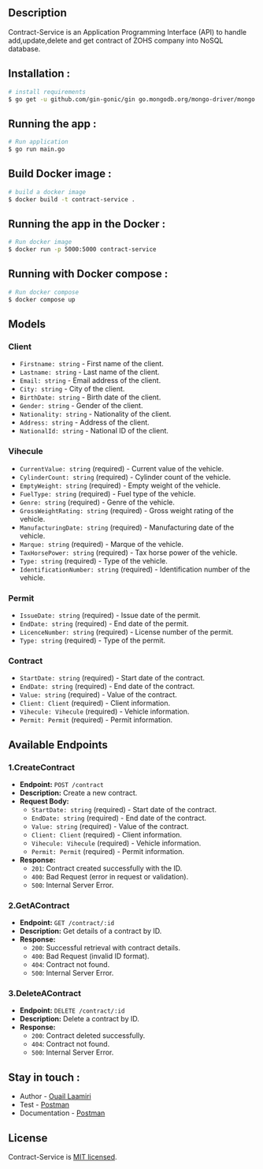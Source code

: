 ## Description

Contract-Service is an Application Programming Interface (API) to handle add,update,delete and get contract of ZOHS company into NoSQL database.
## Installation :
```bash
# install requirements
$ go get -u github.com/gin-gonic/gin go.mongodb.org/mongo-driver/mongo github.com/joho/godotenv github.com/go-playground/validator/v10 github.com/klauspost/compress@v1.16.3 github.com/bytedance/sonic github.com/dgrijalva/jwt-go
``` 
## Running the app : 
```bash
# Run application
$ go run main.go
```
## Build Docker image : 
```bash
# build a docker image
$ docker build -t contract-service .
```
## Running the app in the Docker : 
```bash
# Run docker image
$ docker run -p 5000:5000 contract-service
```
## Running with Docker compose :
```bash
# Run docker compose
$ docker compose up
```

## Models

### Client

- `Firstname: string` - First name of the client.
- `Lastname: string` - Last name of the client.
- `Email: string` - Email address of the client.
- `City: string` - City of the client.
- `BirthDate: string` - Birth date of the client.
- `Gender: string` - Gender of the client.
- `Nationality: string` - Nationality of the client.
- `Address: string` - Address of the client.
- `NationalId: string` - National ID of the client.

### Vihecule

- `CurrentValue: string` (required) - Current value of the vehicle.
- `CylinderCount: string` (required) - Cylinder count of the vehicle.
- `EmptyWeight: string` (required) - Empty weight of the vehicle.
- `FuelType: string` (required) - Fuel type of the vehicle.
- `Genre: string` (required) - Genre of the vehicle.
- `GrossWeightRating: string` (required) - Gross weight rating of the vehicle.
- `ManufacturingDate: string` (required) - Manufacturing date of the vehicle.
- `Marque: string` (required) - Marque of the vehicle.
- `TaxHorsePower: string` (required) - Tax horse power of the vehicle.
- `Type: string` (required) - Type of the vehicle.
- `IdentificationNumber: string` (required) - Identification number of the vehicle.

### Permit

- `IssueDate: string` (required) - Issue date of the permit.
- `EndDate: string` (required) - End date of the permit.
- `LicenceNumber: string` (required) - License number of the permit.
- `Type: string` (required) - Type of the permit.

### Contract

- `StartDate: string` (required) - Start date of the contract.
- `EndDate: string` (required) - End date of the contract.
- `Value: string` (required) - Value of the contract.
- `Client: Client` (required) - Client information.
- `Vihecule: Vihecule` (required) - Vehicle information.
- `Permit: Permit` (required) - Permit information.

## Available Endpoints

### 1.CreateContract
- **Endpoint:** `POST /contract`
- **Description:** Create a new contract.
- **Request Body:**
  - `StartDate: string` (required) - Start date of the contract.
  - `EndDate: string` (required) - End date of the contract.
  - `Value: string` (required) - Value of the contract.
  - `Client: Client` (required) - Client information.
  - `Vihecule: Vihecule` (required) - Vehicle information.
  - `Permit: Permit` (required) - Permit information.
- **Response:**
  - `201`: Contract created successfully with the ID.
  - `400`: Bad Request (error in request or validation).
  - `500`: Internal Server Error.

### 2.GetAContract

- **Endpoint:** `GET /contract/:id`
- **Description:** Get details of a contract by ID.
- **Response:**
  - `200`: Successful retrieval with contract details.
  - `400`: Bad Request (invalid ID format).
  - `404`: Contract not found.
  - `500`: Internal Server Error.

### 3.DeleteAContract

- **Endpoint:** `DELETE /contract/:id`
- **Description:** Delete a contract by ID.
- **Response:**
  - `200`: Contract deleted successfully.
  - `404`: Contract not found.
  - `500`: Internal Server Error.




## Stay in touch :
- Author - [Ouail Laamiri](https://www.linkedin.com/in/ouaillaamiri/) 
- Test - [Postman](https://www.postman.com/avionics-meteorologist-32935362/workspace/postman-api-fundamentals-student-expert/collection/29141176-d922c605-2315-488b-850b-e47edeccdaf1?action=share&creator=29141176)
- Documentation - [Postman](https://documenter.getpostman.com/view/29141176/2s9YsDkamW)

## License

Contract-Service is [MIT licensed](LICENSE).